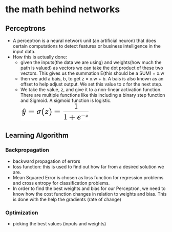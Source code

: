 # the math behind networks

## Perceptrons

- A perceptron is a neural network unit (an artificial neuron) that does certain computations to detect features or business intelligence in the input data.
- How this is actually done:
  - given the inputs(the data we are using) and weights(how much the path is valued) as vectors we can take the dot product of these two vectors. This gives us the summation E(this should be a SUM) = x.w
  - then we add a bais, b, to get z = x.w + b. A bais is also known as an offset to help adjust output. We set this value to z for the next step.
  - We take the value, z, and give it to a non-linear activation function. There are multiple functions like this including a binary step function and Sigmoid. A sigmoid function is logistic.
![function](./math.png)

## Learning Algorithm

### Backpropagation

- backward propagation of errors
- loss function: this is used to find out how far from a desired solution we are.
- Mean Squared Error is chosen as loss function for regression problems and cross entropy for classification problems.
- In order to find the best weights and bias for our Perceptron, we need to know how the cost function changes in relation to weights and bias. This is done with the help the gradients (rate of change)

### Optimization

- picking the best values (inputs and weights)
